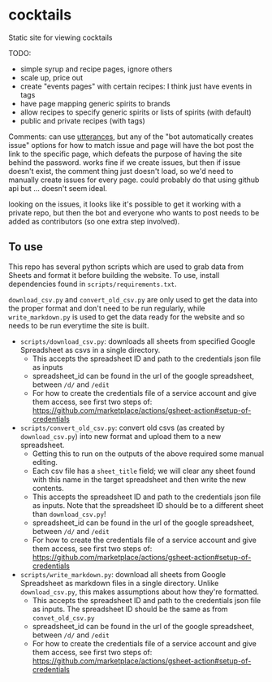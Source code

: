 # cocktails

Static site for viewing cocktails

TODO:
- simple syrup and recipe pages, ignore others
- scale up, price out
- create "events pages" with certain recipes: I think just have events in tags
- have page mapping generic spirits to brands
- allow recipes to specify generic spirits or lists of spirits (with default)
- public and private recipes (with tags)

Comments: can use [utterances](https://utteranc.es/), but any of the "bot
automatically creates issue" options for how to match issue and page will have
the bot post the link to the specific page, which defeats the purpose of having
the site behind the password. works fine if we create issues, but then if issue
doesn't exist, the comment thing just doesn't load, so we'd need to manually
create issues for every page. could probably do that using github api but ...
doesn't seem ideal.

looking on the issues, it looks like it's possible to get it working with a
private repo, but then the bot and everyone who wants to post needs to be added
as contributors (so one extra step involved).

## To use

This repo has several python scripts which are used to grab data from Sheets and
format it before building the website. To use, install dependencies found in
`scripts/requirements.txt`.

`download_csv.py` and `convert_old_csv.py` are only used to get the data into
the proper format and don't need to be run regularly, while `write_markdown.py`
is used to get the data ready for the website and so needs to be run everytime
the site is built.

- `scripts/download_csv.py`: downloads all sheets from specified Google
  Spreadsheet as csvs in a single directory.
  - This accepts the spreadsheet ID and path to the credentials json file as
    inputs
  - spreadsheet_id can be found in the url of the google spreadsheet, between
    `/d/` and `/edit`
  - For how to create the credentials file of a service account and give them
    access, see first two steps of:
    https://github.com/marketplace/actions/gsheet-action#setup-of-credentials
- `scripts/convert_old_csv.py`: convert old csvs (as created by
  `download_csv.py`) into new format and upload them to a new spreadsheet.
  - Getting this to run on the outputs of the above required some manual
    editing.
  - Each csv file has a `sheet_title` field; we will clear any sheet found with
    this name in the target spreadsheet and then write the new contents.
  - This accepts the spreadsheet ID and path to the credentials json file as
    inputs. Note that the spreadsheet ID should be to a different sheet than
    `download_csv.py`!
  - spreadsheet_id can be found in the url of the google spreadsheet, between
    `/d/` and `/edit`
  - For how to create the credentials file of a service account and give them
    access, see first two steps of:
    https://github.com/marketplace/actions/gsheet-action#setup-of-credentials
- `scripts/write_markdown.py`: download all sheets from Google Spreadsheet as
  markdown files in a single directory. Unlike `download_csv.py`, this makes
  assumptions about how they're formatted.
  - This accepts the spreadsheet ID and path to the credentials json file as
    inputs. The spreadsheet ID should be the same as from `convet_old_csv.py`
  - spreadsheet_id can be found in the url of the google spreadsheet, between
    `/d/` and `/edit`
  - For how to create the credentials file of a service account and give them
    access, see first two steps of:
    https://github.com/marketplace/actions/gsheet-action#setup-of-credentials

